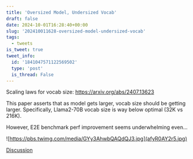 ```yaml
---
title: 'Oversized Model, Undersized Vocab'
draft: false
date: 2024-10-01T16:28:40+00:00
slug: '202410011628-oversized-model-undersized-vocab'
tags:
  - tweets
is_tweet: true
tweet_info:
  id: '1841047571122569502'
  type: 'post'
  is_thread: False
---
```




Scaling laws for vocab size: <https://arxiv.org/abs/2407.13623>

This paper asserts that as model gets larger, vocab size should be getting larger. Specifically, Llama2-70B vocab size is way below optimal (32K vs 216K).

However, E2E benchmark perf improvement seems underwhelming even… 

![https://pbs.twimg.com/media/GYy3AhwbQAQdQJ3.jpg](afyR0AY2r5.jpg)

[Discussion](https://x.com/sytelus/status/1841047571122569502)
